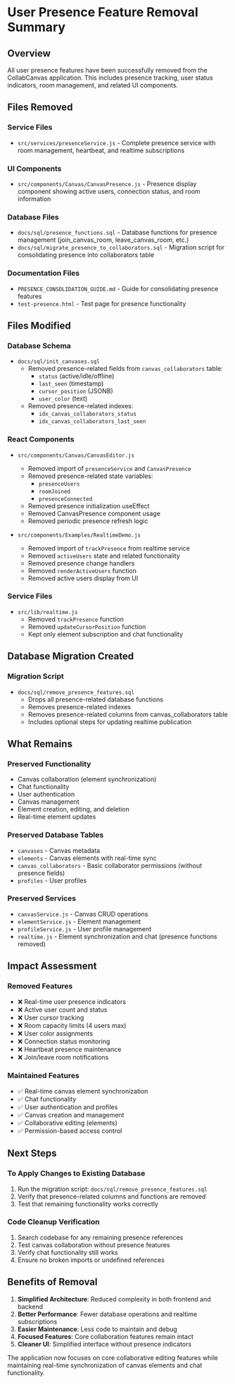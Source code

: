 # User Presence Feature Removal Summary

## Overview
All user presence features have been successfully removed from the CollabCanvas application. This includes presence tracking, user status indicators, room management, and related UI components.

## Files Removed

### Service Files
- `src/services/presenceService.js` - Complete presence service with room management, heartbeat, and realtime subscriptions

### UI Components
- `src/components/Canvas/CanvasPresence.js` - Presence display component showing active users, connection status, and room information

### Database Files
- `docs/sql/presence_functions.sql` - Database functions for presence management (join_canvas_room, leave_canvas_room, etc.)
- `docs/sql/migrate_presence_to_collaborators.sql` - Migration script for consolidating presence into collaborators table

### Documentation Files
- `PRESENCE_CONSOLIDATION_GUIDE.md` - Guide for consolidating presence features
- `test-presence.html` - Test page for presence functionality

## Files Modified

### Database Schema
- `docs/sql/init_canvases.sql`
  - Removed presence-related fields from `canvas_collaborators` table:
    - `status` (active/idle/offline)
    - `last_seen` (timestamp)
    - `cursor_position` (JSONB)
    - `user_color` (text)
  - Removed presence-related indexes:
    - `idx_canvas_collaborators_status`
    - `idx_canvas_collaborators_last_seen`

### React Components
- `src/components/Canvas/CanvasEditor.js`
  - Removed import of `presenceService` and `CanvasPresence`
  - Removed presence-related state variables:
    - `presenceUsers`
    - `roomJoined`
    - `presenceConnected`
  - Removed presence initialization useEffect
  - Removed CanvasPresence component usage
  - Removed periodic presence refresh logic

- `src/components/Examples/RealtimeDemo.js`
  - Removed import of `trackPresence` from realtime service
  - Removed `activeUsers` state and related functionality
  - Removed presence change handlers
  - Removed `renderActiveUsers` function
  - Removed active users display from UI

### Service Files
- `src/lib/realtime.js`
  - Removed `trackPresence` function
  - Removed `updateCursorPosition` function
  - Kept only element subscription and chat functionality

## Database Migration Created

### Migration Script
- `docs/sql/remove_presence_features.sql`
  - Drops all presence-related database functions
  - Removes presence-related indexes
  - Removes presence-related columns from canvas_collaborators table
  - Includes optional steps for updating realtime publication

## What Remains

### Preserved Functionality
- Canvas collaboration (element synchronization)
- Chat functionality
- User authentication
- Canvas management
- Element creation, editing, and deletion
- Real-time element updates

### Preserved Database Tables
- `canvases` - Canvas metadata
- `elements` - Canvas elements with real-time sync
- `canvas_collaborators` - Basic collaborator permissions (without presence fields)
- `profiles` - User profiles

### Preserved Services
- `canvasService.js` - Canvas CRUD operations
- `elementService.js` - Element management
- `profileService.js` - User profile management
- `realtime.js` - Element synchronization and chat (presence functions removed)

## Impact Assessment

### Removed Features
- ❌ Real-time user presence indicators
- ❌ Active user count and status
- ❌ User cursor tracking
- ❌ Room capacity limits (4 users max)
- ❌ User color assignments
- ❌ Connection status monitoring
- ❌ Heartbeat presence maintenance
- ❌ Join/leave room notifications

### Maintained Features
- ✅ Real-time canvas element synchronization
- ✅ Chat functionality
- ✅ User authentication and profiles
- ✅ Canvas creation and management
- ✅ Collaborative editing (elements)
- ✅ Permission-based access control

## Next Steps

### To Apply Changes to Existing Database
1. Run the migration script: `docs/sql/remove_presence_features.sql`
2. Verify that presence-related columns and functions are removed
3. Test that remaining functionality works correctly

### Code Cleanup Verification
1. Search codebase for any remaining presence references
2. Test canvas collaboration without presence features
3. Verify chat functionality still works
4. Ensure no broken imports or undefined references

## Benefits of Removal

1. **Simplified Architecture**: Reduced complexity in both frontend and backend
2. **Better Performance**: Fewer database operations and realtime subscriptions
3. **Easier Maintenance**: Less code to maintain and debug
4. **Focused Features**: Core collaboration features remain intact
5. **Cleaner UI**: Simplified interface without presence indicators

The application now focuses on core collaborative editing features while maintaining real-time synchronization of canvas elements and chat functionality.
